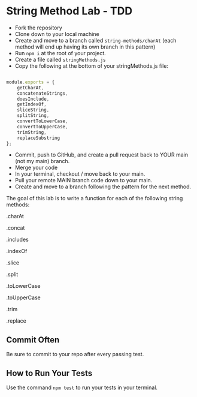# String Method Lab - TDD

- Fork the repository
- Clone down to your local machine
- Create and move to a branch called `string-methods/charAt` (each method will end up having its own branch in this pattern)
- Run `npm i` at the root of your project.
- Create a file called `stringMethods.js`
- Copy the following at the bottom of your stringMethods.js file:

``` javascript

module.exports = {
    getCharAt,
    concatenateStrings,
    doesInclude,
    getIndexOf,
    sliceString,
    splitString,
    convertToLowerCase,
    convertToUpperCase,
    trimString,
    replaceSubstring
};

```
- Commit, push to GitHub, and create a pull request back to YOUR main (not my main) branch.
- Merge your code
- In your terminal, checkout / move back to your main.
- Pull your remote MAIN branch code down to your main.
- Create and move to a branch following the pattern for the next method.

The goal of this lab is to write a function for each of the following string methods:


.charAt

.concat

.includes

.indexOf

.slice

.split

.toLowerCase

.toUpperCase

.trim

.replace


## Commit Often

Be sure to commit to your repo after every passing test. 

## How to Run Your Tests

Use the command `npm test` to run your tests in your terminal.
